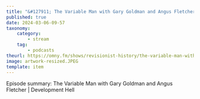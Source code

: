 ```yaml
---
title: "&#127911; The Variable Man with Gary Goldman and Angus Fletcher | Development Hell"
published: true
date: 2024-03-06-09-57
taxonomy:
    category:
        - stream
    tag:
        - podcasts
theurl: https://omny.fm/shows/revisionist-history/the-variable-man-with-gary-goldman-and-angus-fletc
image: artwork-resized.JPEG
template: item
---
```


Episode summary: The Variable Man with Gary Goldman and Angus Fletcher | Development Hell

